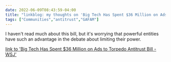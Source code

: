 ---date: 2022-06-09T08:43:59-04:00title: "linkblog: my thoughts on 'Big Tech Has Spent $36 Million on Ads to Torpedo Antitrust Bill - WSJ'"tags: ["Communities","antitrust","GAFAM"]---I haven't read much about this bill, but it's worrying that powerful entities have such an advantage in the debate about limiting their power. [link to 'Big Tech Has Spent $36 Million on Ads to Torpedo Antitrust Bill - WSJ'](https://www.wsj.com/articles/big-tech-has-spent-36-million-on-ads-to-torpedo-antitrust-bill-11654767000?mod=rss_Technology)